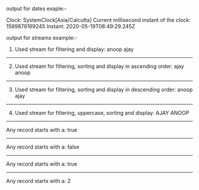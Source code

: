output for dates exaple:-

Clock: SystemClock[Asia/Calcutta]
Current millisecond instant of the clock: 1589878169245
Instant: 2020-05-19T08:49:29.245Z


 output for streams example:-

1. Used stream for filtering and display:
anoop
ajay
*****************
2. Used stream for filtering, sorting and display in ascending order: 
ajay
anoop
*****************
3. Used stream for filtering, sorting and display in descending order: 
anoop
ajay
*****************
4. Used stream for filtering, uppercase, sorting and display: 
AJAY
ANOOP
*****************
Any record starts with a: true
*****************
Any record starts with a: false
*****************
Any record starts with a: true
*****************
Any record starts with a: 2
